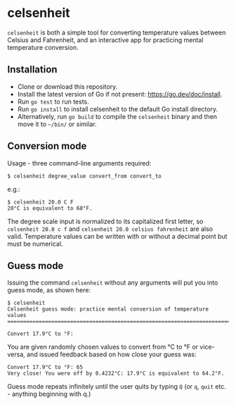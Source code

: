 # celsenheit

`celsenheit` is both a simple tool for converting temperature values between
Celsius and Fahrenheit, and an interactive app for practicing mental
temperature conversion.

## Installation

- Clone or download this repository.
- Install the latest version of Go if not present: https://go.dev/doc/install.
- Run `go test` to run tests.
- Run `go install` to install celsenheit to the default Go install directory.
- Alternatively, run `go build` to compile the `celsenheit` binary and then
  move it to `~/bin/` or similar.


## Conversion mode

Usage - three command-line arguments required:
```
$ celsenheit degree_value convert_from convert_to
```
e.g.:
```
$ celsenheit 20.0 C F
20°C is equivalent to 68°F.
```

The degree scale input is normalized to its capitalized first letter, so
`celsenheit 20.0 c f` and `celsenheit 20.0 celsius fahrenheit` are also valid.
Temperature values can be written with or without a decimal point but must be
numerical.

## Guess mode

Issuing the command `celsenheit` without any arguments will put you into guess
mode, as shown here:

```
$ celsenheit
Celsenheit guess mode: practice mental conversion of temperature values
=======================================================================

Convert 17.9°C to °F: 
```

You are given randomly chosen values to convert from °C to °F or vice-versa,
and issued feedback based on how close your guess was:

```
Convert 17.9°C to °F: 65
Very close! You were off by 0.4232°C: 17.9°C is equivalent to 64.2°F.
```

Guess mode repeats infinitely until the user quits by typing `Q` (or `q`,
`quit` etc. - anything beginning with q.) 
